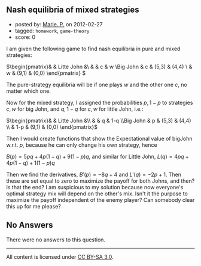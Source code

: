 ## Nash equilibria of mixed strategies

- posted by: [Marie. P.](https://stackexchange.com/users/-1/730-marie-p) on 2012-02-27
- tagged: `homework`, `game-theory`
- score: 0

I am given the following game to find nash equilibria in pure and mixed strategies:

 

$\begin{pmatrix}& & Litte John &\\ & & c & w \\Big John & c & (5,3) & (4,4) \\ & w & (9,1) & (0,0) \end{pmatrix} $

The pure-strategy equilibria will be if one plays $w$ and the other one $c$, no matter which one.

Now for the mixed strategy, I assigned the probabilities $p,1-p$ to strategies $c,w$ for big John, and $q,1-q$ for $c,w$ for little John, i.e.:

$\begin{pmatrix}& & Litte John &\\ & & q & 1-q \\Big John & p & (5,3) & (4,4) \\ & 1-p & (9,1) & (0,0) \end{pmatrix}$

Then I would create functions that show the Expectational value of bigJohn w.r.t. $p$, because he can only change his own strategy, hence 

$B(p)=5pq+4p(1-q)+9(1-p)q$, and similar for Little John, $L(q)=4pq+4p(1-q)+1(1-p)q$

Then we find the derivatives, $B'(p)=-8q+4$ and $L'(q)=-2p+1$. Then these are set equal to zero to maximize the payoff for both Johns, and then? Is that the end? I am suspicious to my solution because now everyone's optimal strategy mix will depend on the other's mix. Isn't it the purpose to maximize the payoff independent of the enemy player? Can somebody clear this up for me please?

## No Answers

There were no answers to this question.


---

All content is licensed under [CC BY-SA 3.0](https://creativecommons.org/licenses/by-sa/3.0/).
